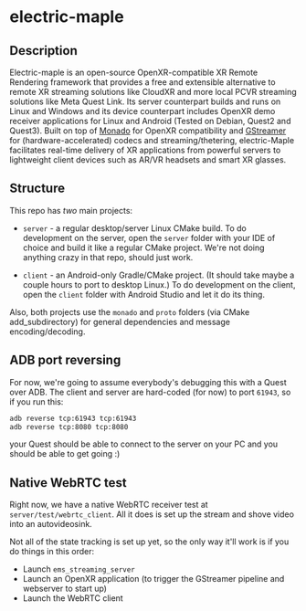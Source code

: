 # electric-maple

<!--
Copyright 2023, Pluto VR, Inc.
Copyright 2023-2024, Collabora, Ltd.

SPDX-License-Identifier: CC-BY-4.0
-->

## Description

Electric-maple is an open-source OpenXR-compatible XR Remote Rendering framework that provides a free and extensible alternative to remote XR streaming solutions like CloudXR and more local PCVR streaming solutions like Meta Quest Link. Its server counterpart builds and runs on Linux and Windows and its device counterpart includes OpenXR demo receiver applications for Linux and Android (Tested on Debian, Quest2 and Quest3). Built on top of [Monado](https://gitlab.freedesktop.org/monado/electric-maple-monado) for OpenXR compatibility and [GStreamer](https://github.com/GStreamer/gstreamer) for (hardware-accelerated) codecs and streaming/thetering, electric-Maple facilitates real-time delivery of XR applications from powerful servers to lightweight client devices such as AR/VR headsets and smart XR glasses.

## Structure

This repo has _two_ main projects:

* `server` - a regular desktop/server Linux CMake build. To do development on the server, open the `server` folder with your IDE of choice and build it like a regular CMake project. We're not doing anything crazy in that repo, should just work.

* `client` - an Android-only Gradle/CMake project. (It should take maybe a couple hours to port to desktop Linux.) To do development on the client, open the `client` folder with Android Studio and let it do its thing.

Also, both projects use the `monado` and `proto` folders (via CMake add_subdirectory) for general dependencies and message encoding/decoding.

## ADB port reversing

For now, we're going to assume everybody's debugging this with a Quest over ADB. The client and server are hard-coded (for now) to port `61943`, so if you run this:

```sh
adb reverse tcp:61943 tcp:61943
adb reverse tcp:8080 tcp:8080
```

your Quest should be able to connect to the server on your PC and you should be able to get going :)

## Native WebRTC test

Right now, we have a native WebRTC receiver test at `server/test/webrtc_client`. All it does is set up the stream and shove video into an autovideosink.

Not all of the state tracking is set up yet, so the only way it'll work is if you do things in this order:

* Launch `ems_streaming_server`
* Launch an OpenXR application (to trigger the GStreamer pipeline and webserver to start up)
* Launch the WebRTC client
